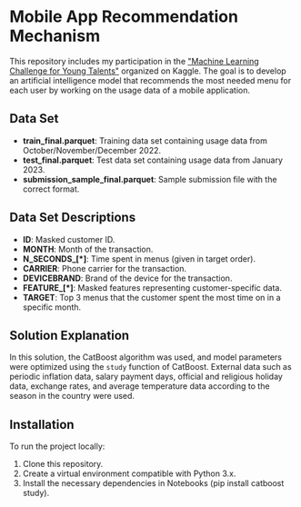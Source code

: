 # Mobile App Recommendation Mechanism

This repository includes my participation in the ["Machine Learning Challenge for Young Talents"](https://www.kaggle.com/competitions/turkiye-is-bankasi-ml-challenge-5/overview) organized on Kaggle. The goal is to develop an artificial intelligence model that recommends the most needed menu for each user by working on the usage data of a mobile application.

## Data Set

- **train_final.parquet**: Training data set containing usage data from October/November/December 2022.
- **test_final.parquet**: Test data set containing usage data from January 2023.
- **submission_sample_final.parquet**: Sample submission file with the correct format.

## Data Set Descriptions

- **ID**: Masked customer ID.
- **MONTH**: Month of the transaction.
- **N_SECONDS_[*]**: Time spent in menus (given in target order).
- **CARRIER**: Phone carrier for the transaction.
- **DEVICEBRAND**: Brand of the device for the transaction.
- **FEATURE_[*]**: Masked features representing customer-specific data.
- **TARGET**: Top 3 menus that the customer spent the most time on in a specific month.

## Solution Explanation

In this solution, the CatBoost algorithm was used, and model parameters were optimized using the `study` function of CatBoost. External data such as periodic inflation data, salary payment days, official and religious holiday data, exchange rates, and average temperature data according to the season in the country were used.


## Installation

To run the project locally:

1. Clone this repository.
2. Create a virtual environment compatible with Python 3.x.
3. Install the necessary dependencies in Notebooks (pip install catboost study).

